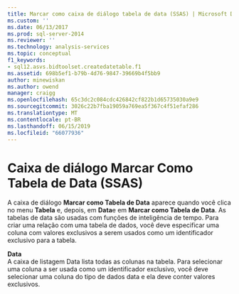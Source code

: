 ```yaml
---
title: Marcar como caixa de diálogo tabela de data (SSAS) | Microsoft Docs
ms.custom: ''
ms.date: 06/13/2017
ms.prod: sql-server-2014
ms.reviewer: ''
ms.technology: analysis-services
ms.topic: conceptual
f1_keywords:
- sql12.asvs.bidtoolset.createdatetable.f1
ms.assetid: 698b5ef1-b79b-4d76-9847-39669b4f5bb9
author: minewiskan
ms.author: owend
manager: craigg
ms.openlocfilehash: 65c3dc2c084cdc426842cf822b1d65735030a9e9
ms.sourcegitcommit: 3026c22b7fba19059a769ea5f367c4f51efaf286
ms.translationtype: MT
ms.contentlocale: pt-BR
ms.lasthandoff: 06/15/2019
ms.locfileid: "66077936"
---
```

# <a name="mark-as-date-table-dialog-box-ssas"></a>Caixa de diálogo Marcar Como Tabela de Data (SSAS)
  A caixa de diálogo **Marcar como Tabela de Data** aparece quando você clica no menu **Tabela** e, depois, em **Data**e em **Marcar como Tabela de Data**. As tabelas de data são usadas com funções de inteligência de tempo. Para criar uma relação com uma tabela de dados, você deve especificar uma coluna com valores exclusivos a serem usados como um identificador exclusivo para a tabela.  
  
 **Data**  
 A caixa de listagem Data lista todas as colunas na tabela. Para selecionar uma coluna a ser usada como um identificador exclusivo, você deve selecionar uma coluna do tipo de dados data e ela deve conter valores exclusivos.  
  
  
